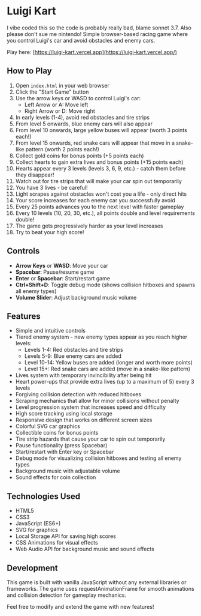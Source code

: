 # Luigi Kart

I vibe coded this so the code is probably really bad, blame sonnet 3.7. Also please don't sue me nintendo! Simple browser-based racing game where you control Luigi's car and avoid obstacles and enemy cars.

Play here: [https://luigi-kart.vercel.app](https://luigi-kart.vercel.app/)

## How to Play

1. Open `index.html` in your web browser
2. Click the "Start Game" button
3. Use the arrow keys or WASD to control Luigi's car:
   - Left Arrow or A: Move left
   - Right Arrow or D: Move right
4. In early levels (1-4), avoid red obstacles and tire strips
5. From level 5 onwards, blue enemy cars will also appear
6. From level 10 onwards, large yellow buses will appear (worth 3 points each!)
7. From level 15 onwards, red snake cars will appear that move in a snake-like pattern (worth 2 points each!)
8. Collect gold coins for bonus points (+5 points each)
9. Collect hearts to gain extra lives and bonus points (+15 points each)
10. Hearts appear every 3 levels (levels 3, 6, 9, etc.) - catch them before they disappear!
11. Watch out for tire strips that will make your car spin out temporarily
12. You have 3 lives - be careful!
13. Light scrapes against obstacles won't cost you a life - only direct hits
14. Your score increases for each enemy car you successfully avoid
15. Every 25 points advances you to the next level with faster gameplay
16. Every 10 levels (10, 20, 30, etc.), all points double and level requirements double!
17. The game gets progressively harder as your level increases
18. Try to beat your high score!

## Controls

- **Arrow Keys** or **WASD**: Move your car
- **Spacebar**: Pause/resume game
- **Enter** or **Spacebar**: Start/restart game
- **Ctrl+Shift+D**: Toggle debug mode (shows collision hitboxes and spawns all enemy types)
- **Volume Slider**: Adjust background music volume

## Features

- Simple and intuitive controls
- Tiered enemy system - new enemy types appear as you reach higher levels:
  - Levels 1-4: Red obstacles and tire strips
  - Levels 5-9: Blue enemy cars are added
  - Level 10-14: Yellow buses are added (longer and worth more points)
  - Level 15+: Red snake cars are added (move in a snake-like pattern)
- Lives system with temporary invincibility after being hit
- Heart power-ups that provide extra lives (up to a maximum of 5) every 3 levels
- Forgiving collision detection with reduced hitboxes
- Scraping mechanics that allow for minor collisions without penalty
- Level progression system that increases speed and difficulty
- High score tracking using local storage
- Responsive design that works on different screen sizes
- Colorful SVG car graphics
- Collectible coins for bonus points
- Tire strip hazards that cause your car to spin out temporarily
- Pause functionality (press Spacebar)
- Start/restart with Enter key or Spacebar
- Debug mode for visualizing collision hitboxes and testing all enemy types
- Background music with adjustable volume
- Sound effects for coin collection

## Technologies Used

- HTML5
- CSS3
- JavaScript (ES6+)
- SVG for graphics
- Local Storage API for saving high scores
- CSS Animations for visual effects
- Web Audio API for background music and sound effects

## Development

This game is built with vanilla JavaScript without any external libraries or frameworks. The game uses requestAnimationFrame for smooth animations and collision detection for gameplay mechanics.

Feel free to modify and extend the game with new features! 
